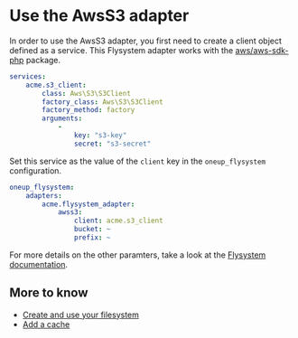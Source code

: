 # Use the AwsS3 adapter

In order to use the AwsS3 adapter, you first need to create
a client object defined as a service. This Flysystem adapter
works with the [aws/aws-sdk-php](https://packagist.org/packages/aws/aws-sdk-php) package.

```yml
services:
    acme.s3_client:
        class: Aws\S3\S3Client
        factory_class: Aws\S3\S3Client
        factory_method: factory
        arguments:
            -
                key: "s3-key"
                secret: "s3-secret"
```

Set this service as the value of the `client` key in the `oneup_flysystem` configuration.

```yml
oneup_flysystem:
    adapters:
        acme.flysystem_adapter:
            awss3:
                client: acme.s3_client
                bucket: ~
                prefix: ~
```

For more details on the other paramters, take a look at the [Flysystem documentation](https://github.com/thephpleague/flysystem#aws-s3-setup).

## More to know
* [Create and use your filesystem](filesystem_create.md)
* [Add a cache](filesystem_cache.md)
